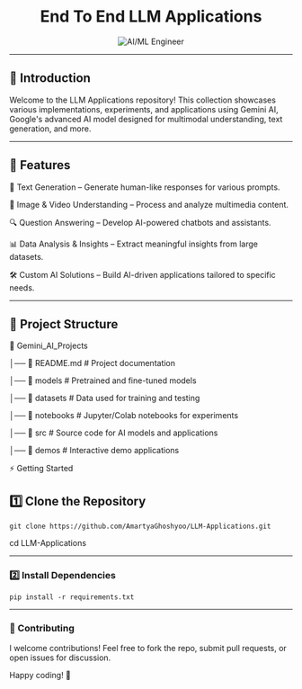 <div align="center">
  
# End To End LLM Applications

</div>

<div align="center">
  <img src="https://media3.giphy.com/media/v1.Y2lkPTc5MGI3NjExNmMxeTZnZDd0cDVtdXgxanRwdDA3azMxaW51cnR6MjhoamdkaXllbSZlcD12MV9pbnRlcm5hbF9naWZfYnlfaWQmY3Q9Zw/urRtCdQOmTmcQMi2Ew/giphy.gif" alt="AI/ML Engineer" />
</div>

---

## 🚀 Introduction

Welcome to the LLM Applications repository! This collection showcases various implementations, experiments, and applications using Gemini AI, Google's advanced AI model designed for multimodal understanding, text generation, and more.

---
## 📌 Features

🤖 Text Generation – Generate human-like responses for various prompts.

🎨 Image & Video Understanding – Process and analyze multimedia content.

🔍 Question Answering – Develop AI-powered chatbots and assistants.

📊 Data Analysis & Insights – Extract meaningful insights from large datasets.

🛠️ Custom AI Solutions – Build AI-driven applications tailored to specific needs.


---

## 📂 Project Structure

📁 Gemini_AI_Projects

│── 📜 README.md          # Project documentation

│── 📂 models             # Pretrained and fine-tuned models

│── 📂 datasets           # Data used for training and testing

│── 📂 notebooks          # Jupyter/Colab notebooks for experiments

│── 📂 src                # Source code for AI models and applications

│── 📂 demos              # Interactive demo applications

⚡ Getting Started

## 1️⃣ Clone the Repository

```git clone https://github.com/AmartyaGhoshyoo/LLM-Applications.git```

cd LLM-Applications

---

### 2️⃣ Install Dependencies

```pip install -r requirements.txt```

---

### 🎯 Contributing


I welcome contributions! Feel free to fork the repo, submit pull requests, or open issues for discussion.


Happy coding! 🚀

